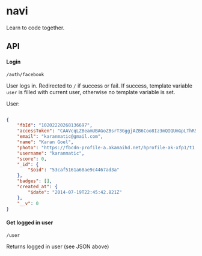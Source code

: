 navi
====

Learn to code together.

## API

#### Login

`/auth/facebook`

User logs in. Redirected to `/` if success or fail. If success, template variable `user` is filled with current user, otherwise no template variable is set.

User:

```json

{
    "fbId": "10202220268136697",
    "accessToken": "CAAVcqLZBeamUBAGoZBsrT3GggjAZB6Coo8Iz3mQIQUmGpLThR54uvzhPam6JneCQbxnFdwbshnpZB7NGCT3PRzDtGyC4chNxgDJAfMICWWdy2Rxg7OgLTPBnSPQKFn17fN7YeTZAmlYK2CD3fJNJoypZCZBJMBjAoLo2QjB8pAYOfGJpbZC11Y7vyKGXqTYK5dgM3WPdpQEGn4ce9YMZAWuZAx",
    "email": "karanmatic@gmail.com",
    "name": "Karan Goel",
    "photo": "https://fbcdn-profile-a.akamaihd.net/hprofile-ak-xfp1/t1.0-1/c0.0.50.50/p50x50/10516657_10202169490827296_7325358078564518505_n.jpg",
    "username": "karanmatic",
    "score": 0,
    "_id": {
        "$oid": "53caf5161a68ae9c4467ad3a"
    },
    "badges": [],
    "created_at": {
        "$date": "2014-07-19T22:45:42.821Z"
    },
    "__v": 0
}
```

#### Get logged in user

`/user`

Returns logged in user (see JSON above)
